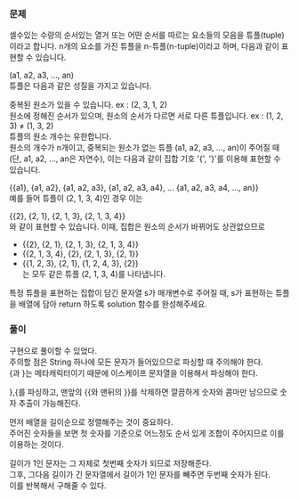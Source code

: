 ### 문제

셀수있는 수량의 순서있는 열거 또는 어떤 순서를 따르는 요소들의 모음을 튜플(tuple)이라고 합니다. n개의 요소를 가진 튜플을 n-튜플(n-tuple)이라고 하며, 다음과 같이 표현할 수 있습니다.   

(a1, a2, a3, ..., an)   
튜플은 다음과 같은 성질을 가지고 있습니다.   

중복된 원소가 있을 수 있습니다. ex : (2, 3, 1, 2)   
원소에 정해진 순서가 있으며, 원소의 순서가 다르면 서로 다른 튜플입니다. ex : (1, 2, 3) ≠ (1, 3, 2)   
튜플의 원소 개수는 유한합니다.   
원소의 개수가 n개이고, 중복되는 원소가 없는 튜플 (a1, a2, a3, ..., an)이 주어질 때(단, a1, a2, ..., an은 자연수), 이는 다음과 같이 집합 기호 '{', '}'를 이용해 표현할 수 있습니다.   

{{a1}, {a1, a2}, {a1, a2, a3}, {a1, a2, a3, a4}, ... {a1, a2, a3, a4, ..., an}}   
예를 들어 튜플이 (2, 1, 3, 4)인 경우 이는   

{{2}, {2, 1}, {2, 1, 3}, {2, 1, 3, 4}}   
와 같이 표현할 수 있습니다. 이때, 집합은 원소의 순서가 바뀌어도 상관없으므로   

* {{2}, {2, 1}, {2, 1, 3}, {2, 1, 3, 4}}   
* {{2, 1, 3, 4}, {2}, {2, 1, 3}, {2, 1}}   
* {{1, 2, 3}, {2, 1}, {1, 2, 4, 3}, {2}}   
는 모두 같은 튜플 (2, 1, 3, 4)를 나타냅니다.   

특정 튜플을 표현하는 집합이 담긴 문자열 s가 매개변수로 주어질 때, s가 표현하는 튜플을 배열에 담아 return 하도록 solution 함수를 완성해주세요.   


### 풀이

구현으로 풀이할 수 있었다.   
주의할 점은 String 하나에 모든 문자가 들어있으므로 파싱할 때 주의해야 한다.   
{과 }는 메타캐릭터이기 때문에 이스케이프 문자열을 이용해서 파싱해야 한다.   

},{를 파싱하고, 맨앞의 {{와 맨뒤의 }}를 삭제하면 깔끔하게 숫자와 콤마만 남으므로 숫자 추출이 가능해진다.   

먼저 배열을 길이순으로 정렬해주는 것이 중요하다.   
주어진 숫자들을 보면 첫 숫자를 기준으로 어느정도 순서 있게 조합이 주어지므로 이를 이용하는 것이다.   

길이가 1인 문자는 그 자체로 첫번째 숫자가 되므로 저장해준다.   
그후, 그다음 길이가 긴 문자열에서 길이가 1인 문자를 빼주면 두번째 숫자가 된다.  
이를 반복해서 구해줄 수 있다.
